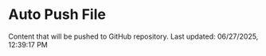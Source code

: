 # Auto Push File

Content that will be pushed to GitHub repository.
Last updated: 06/27/2025, 12:39:17 PM